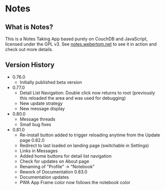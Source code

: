 # Notes

## What is Notes?
This is a Notes Taking App based purely on CouchDB and JavaScript, licensed under the GPL v3. See <a href="https://notes.webertom.net" target="_blank">notes.webertom.net</a> to see it in action and check out more details.

## Version History
- 0.76.0
    - Initially published beta version
- 0.77.0 
    - Detail List Navigation: Double click now returns to root (previously this reloaded the area and was used for debugging)
    - New update strategy
    - New message display
- 0.80.0
    - Message threads
    - Small bug fixes
- 0.81.0
    - Re-install button added to trigger reloading anytime from the Update page
0.82.0
    - Redirect to last loaded on landing page (switchable in Settings)
    - Links in Messages
    - Added home buttons for detail list navigation
    - Check for updates on About page
    - Renaming of "Profile" -> "Notebook"
    - Rework of Documentation
0.83.0
	- Documentation updates
	- PWA App Frame color now follows the notebook color
	
        